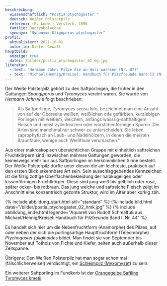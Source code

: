 ```yaml
---
beschreibung:
  wissenschaftlich: "Postia ptychogaster "
  deutsch: Weißer Polsterpilz
  referenz: (F. Ludw.) Versterh. 1996
  familie: Dacryobolaceae
  synonym: "Synonym: Oligoporus ptychogaster"
profil:
  aktualisiert: 2021-10-01
  autor_in: Dieter Gewalt
hauptbild:
  anzeige: true
  datei: /bilder/postia_ptychogaster_01_dg.jpg
literatur:
  - text: "Hermann Jahn: Pilze die an Holz wachsen (Nr. 87)"
  - text: "Michael/Hennig/Kreisel: Handbuch für Pilzfreunde Band II (Nr. 44)"
---
```

Der Weiße Polsterpilz gehört zu den Saftporlingen, die früher in den Gattungen *Spongiporus* und *Tyromyces* vereint waren. Sie wurde von *Hermann Jahn* wie folgt beschrieben:

> Als Saftporlinge, *Tyromyces sensu lato*, bezeichnet man eine Anzahl von auf der Oberseite weißen, weißlichen ode gefärbten, kurzlebigen Porlingen mit weißem, weichem, anfangs wässrig-safthaltigem Fleisch und meist zylindrischen oder würstchenförmigen Sporen. Die Arten sind manchmal nur schwer zu unterscheiden. Sie leben saprophytisch an Laub- und Nadelhölzern, in denen die meisten Braunfäule, wenige auch Weißfäule verursachen." 

Aus einer makroskopisch übersichtlichen Gruppe mit einheitlich saftreichen Fruchtkörpern sind inzwischen mehrere Gattungen geworden, die keineswegs mehr nur aus Saftporlingen im herkömmlichen Sinne besteht. Der Weiße Polsterpilz  dürfte unter diesen die am leichteste, praktisch auf den ersten Blick erkennbare Art sein. Sein ausschlaggebendes Kennzeichen ist die filzig zottige Oberflächenbekleidung der halbkugeligen oder kissenförmigen Fruchtkörper. Diese sind jung weiß bis gelblich oder rosa, später ocker- bis rotbraun. Das jung weiche und saftreiche Fleisch zeigt im Anschnitt eine konzentrisch gezonte Struktur, wird im Alter aber korkig zäh.

{% include abbildung_start.html stil="standard" %}
{% include bild.html datei="/bilder/postia_ptychogaster_02_hmk.jpg" %}
{% include abbildung_ende.html legende="Aquarell von Rudolf Schmalfuß aus Michael/Hennig/Kreisel: Handbuch für Pilzfreunde Band II Nr. 44" %}

Es handelt sich hier um die Nebenfruchtform (Anamorphe) des Pilzes, auf oder neben der sich die porlingsartige Hauptfruchform (Teleomorphe) *Ptychogaster fuliginoides* bildet. Man findet sie von September bis November auf Totholz von Fichte und Kiefer, selten auch außerhalb dieser Zeitspanne.

Übrigens: Den Weißen Polsterpilz hat man sogar schon mal (fälschlicherweise!) verdächtigt, ein [Schleimpilz (Myxomyzet)](Myxomyzeten "Glossar") zu sein.

Ein weiterer Saftporling im Fundkorb ist der [Orangegelbe Saftling Tyromyces kmetii](/pilze/tyromyces-kmetii-orangegelber-saftporling).
